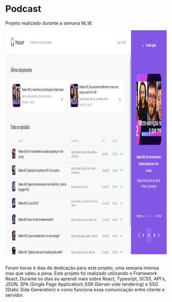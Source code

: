 # Podcast

 Projeto realizado durante a semana NLW. 

<p align="center">
  <img src = "https://github.com/lucasdevitto/Podcast/blob/main/WhatsApp%20Image%202021-04-24%20at%2020.34.07.jpeg" weigth="950" height="700">
  &nbsp;&nbsp;&nbsp;&nbsp;&nbsp;
</p>


Foram horas e dias de dedicação para este projeto, uma semana intensa mas que valeu a pena. Este projeto foi realizado utilizando o Framework React. 
Durante os dias eu aprendi mais sobre React, Typesript, SCSS, API's, JSON, SPA (Single Page Application) SSR (Server-side rendering) e SSG (Static Side Generation) e como funciona essa comunicação entre cliente e servidor. 
